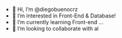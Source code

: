 - 👋 Hi, I’m @diegobuenocrz
- 👀 I’m interested in Front-End & Database!
- 🌱 I’m currently learning Front-end ...
- 💞️ I’m looking to collaborate with al


<!---
diegobuenocrz/diegobuenocrz is a ✨ special ✨ repository because its `README.md` (this file) appears on your GitHub profile.
You can click the Preview link to take a look at your changes.
--->
